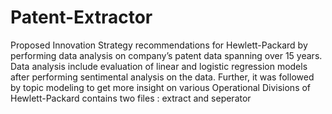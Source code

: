 # Patent-Extractor
 Proposed Innovation Strategy recommendations for Hewlett-Packard by performing data analysis on company’s patent data spanning over 15 years. Data analysis include evaluation of linear and logistic regression models after performing sentimental analysis on the data. Further, it was followed by topic modeling to get more insight on various Operational Divisions of Hewlett-Packard 
 contains two files : extract and seperator 
